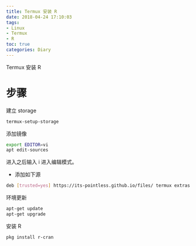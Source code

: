 ```yaml
---
title: Termux 安装 R
date: 2018-04-24 17:10:03
tags:
- Linux
- Termux
- R
toc: true
categories: Diary
---
```

Termux 安装 R
<!--more-->
# 步骤
建立 storage
```bash
termux-setup-storage
```

添加镜像
```bash
export EDITOR=vi
apt edit-sources
```

进入之后输入 i 进入编辑模式。

- 添加如下源

```bash
deb [trusted=yes] https://its-pointless.github.io/files/ termux extras
```

环境更新
```bash
apt-get update
apt-get upgrade
```

安装 R
```
pkg install r-cran
```
